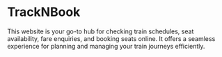# TrackNBook
This website is your go-to hub for checking train schedules, seat availability, fare enquiries, and booking seats online. It offers a seamless experience for planning and managing your train journeys efficiently.
